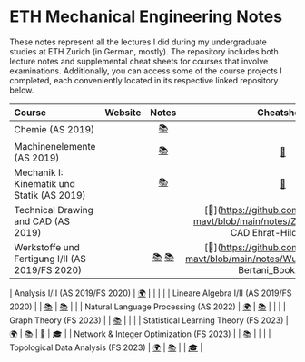 # ETH Mechanical Engineering Notes

These notes represent all the lectures I did during my undergraduate studies at ETH Zurich (in German, mostly). The repository includes both lecture notes and supplemental cheat sheets for courses that involve examinations. Additionally, you can access some of the course projects I completed, each conveniently located in its respective linked repository below. 

| Course                                                       |                           Website                            |  Notes  |    Cheatsheet    |                           Project                            |
| :----------------------------------------------------------- | :----------------------------------------------------------: | :-----: | :--------------: | :----------------------------------------------------------: |
| Chemie       (AS 2019)       |    |     [:books:](https://github.com/majkevh/eth-mavt/blob/main/notes/chemie/)     |                  |  |
| Machinenelemente       (AS 2019)       |    |     [:books:](https://github.com/majkevh/eth-mavt/blob/main/notes/Machinelemente_I.pdf)     |        [:page_with_curl:](https://github.com/majkevh/eth-mavt/blob/main/notes/zfdef.pdf)              |  |
| Mechanik I: Kinematik und Statik       (AS 2019)       |    |     [:books:](https://github.com/majkevh/eth-mavt/blob/main/notes/Mitschrift_Mech1.pdf)     |        [:page_with_curl:](https://github.com/majkevh/eth-mavt/blob/main/notes/Mechanik_I_ZF.pdf)              |  |
| Technical Drawing and CAD      (AS 2019)       |    |         |        [:page_with_curl:](https://github.com/majkevh/eth-mavt/blob/main/notes/Zusammenfassung CAD Ehrat-Hildisch.pdf)              |  |
| Werkstoffe und Fertigung I/II       (AS 2019/FS 2020)       |    |     [:books:](https://github.com/majkevh/eth-mavt/blob/main/notes/WuF1_HS19.pdf)  [:books:](https://github.com/majkevh/eth-mavt/blob/main/notes/WuF2_FS20.pdf)   |        [:page_with_curl:](https://github.com/majkevh/eth-mavt/blob/main/notes/WuF_ZF_Cedric_variert Bertani_BookA5.pdf)              |  |





| Analysis I/II  (AS 2019/FS 2020)                             | [:earth_africa:](https://metaphor.ethz.ch/x/2019/hs/401-0261-G0L/)    | |  |                               |
| Lineare Algebra I/II  (AS 2019/FS 2020)              |    |     [:books:](https://github.com/majkevh/eth-mavt/blob/main/notes/linalg1/)      |   [:books:](https://github.com/majkevh/eth-mavt/blob/main/notes/linalg.pdf)          |  |
| Natural Language Processing (AS 2022)                  | [:earth_africa:](https://rycolab.io/classes/intro-nlp-f22/)   |       [:books:](https://github.com/majkevh/eth-math-stats/blob/main/notes/nlpscript.pdf)      |               |   |
| Graph Theory   (FS 2023)               |  |    [:books:](https://github.com/majkevh/eth-math-stats/blob/main/notes/lecturenotes.pdf)         |   | |
| Statistical Learning Theory  (FS 2023)                | [:earth_africa:](https://ml2.inf.ethz.ch/courses/slt/)   | [:books:](https://github.com/carloscotrini/slt_script)      |   [:page_with_curl:](https://github.com/majkevh/eth-math-stats/blob/main/cheatsheets/summaryslt.pdf)       |  [:mortar_board:](https://github.com/majkevh/eth-stats-learning-fs23) |
| Network & Integer Optimization  (FS 2023)                |  | [:books:](https://github.com/majkevh/eth-math-stats/blob/main/notes/scriptnio.pdf)     |          |   |
| Topological Data Analysis  (FS 2023)                | [:earth_africa:](https://ti.inf.ethz.ch/ew/courses/TDA23/index.html)   | [:books:](https://github.com/majkevh/eth-math-stats/blob/main/notes/scripttda.pdf)     |          |  [:mortar_board:](https://github.com/majkevh/eth-tda-fs23)  |

